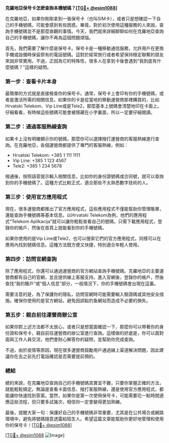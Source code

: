 **克羅地亞保号卡怎麽查詢本機號碼？[[TG💪+ @esim1088](https://t.me/s/esim1088)]**

在克羅地亞，如果你剛剛拿到一張保号卡（也叫SIM卡），或者只是想確認一下自己的手機號碼，可能會感到有些困惑。畢竟，對於初次使用這種服務的人來說，查詢手機號碼並不是那麼直觀的事情。今天，我們就來詳細聊聊如何在克羅地亞查詢自己的手機號碼，讓你不再為這個問題煩惱。

首先，我們需要了解什麼是保号卡。保号卡是一種移動通信服務，允許用戶在更換手機或設備時保留原有的電話號碼。這對於經常旅行或者希望保持穩定聯繫的朋友來說非常實用。不過，正因為它的特殊性，很多人在拿到卡後會遇到“我到底有什麼號碼？”這樣的疑問。

### **第一步：查看卡片本身**

最簡單的方式就是直接檢查你的保号卡。通常，保号卡上會印有你的手機號碼，或者是激活所需的相關信息。如果你的卡是從當地的移動運營商那裡購買的，比如Hrvatski Telekom、Vip Line或是Tele2，那麼基本上號碼會清楚地印在卡面上。仔細看看，有時候這些號碼可能會被隱藏在小字裏面，所以一定要仔細閱讀。

### **第二步：通過客服熱線查詢**

如果卡上沒有明確顯示你的號碼，那麼你可以選擇撥打運營商的客服熱線進行查詢。在克羅地亞，各個運營商都提供了專門的客服熱線，例如：

- Hrvatski Telekom: +385 1 111 1111
- Vip Line: +385 1 123 4567
- Tele2: +385 1 234 5678

撥通後，按照語音提示輸入相關信息，比如你的身份證號碼或合同號，就可以查詢到你的手機號碼了。這種方式比較正式，適合那些不太熟悉數字技術的人。

### **第三步：使用官方應用程式**

現在，很多運營商都推出了官方應用程式，這些應用程式不僅能幫助你管理賬單，還能查詢手機號碼等基本信息。以Hrvatski Telekom為例，他們的應用程式“Telekom Aplikacija”就可以讓你輕鬆查看自己的號碼。只需下載應用程式，登錄你的帳戶，然後在首頁上就能看到你的手機號碼。

如果你使用的是Vip Line或Tele2，也可以搜索它們的官方應用程式，同樣可以在應用內找到號碼信息。這種方法既方便又快捷，特別適合年輕人使用。

### **第四步：訪問官網查詢**

除了應用程式，你還可以通過運營商的官方網站查詢手機號碼。克羅地亞的主要運營商都有自己的官網，並且提供線上客服支持。進入官網後，登錄你的帳戶，然後查找“我的賬戶”或“個人信息”部分，一般情況下，你的手機號碼會出現在這裏。

需要注意的是，為了保護你的隱私，訪問官網時可能需要輸入驗證碼或其他安全措施。確保你使用的是官方網站，避免因誤點钓鱼網站而造成不必要的損失。

### **第五步：親自前往運營商辦公室**

如果你對上述方法都不太放心，或者只是想當面確認一下，那麼你可以帶著你的身份證和保号卡，親自前往運營商的辦公室進行查詢。這樣做的好處是，你可以面對面與工作人員交流，他們會耐心解答你的疑問，並幫助你完成查詢。

不過，由於疫情等原因，現在很多運營商鼓勵用戶通過線上渠道解決問題，因此建議你在去之前先打電話確認是否需要提前預約。

### **總結**

總的來說，在克羅地亞查詢自己的手機號碼其實並不難，只要你掌握正確的方法，就能輕鬆搞定。無論是查看卡面信息、撥打客服熱線，還是使用官方應用程式，都能讓你快速找到答案。當然，如果你是第一次使用保号卡，可能需要花一點時間適應這些流程，但只要多試幾次，相信你一定會變得更加熟練。

最後，提醒大家一句：保護好自己的手機號碼非常重要，尤其是在公共場合或網路環境中，避免將號碼隨意透露給陌生人。希望這篇文章能幫助你更好地管理和使用你的保号卡！[[TG💪+ @esim1088](https://t.me/s/esim1088)]

[[TG💪+ @esim1088](https://t.me/s/esim1088) ![Image](https://i.postimg.cc/4NQfJmqS/Snipaste-2025-05-13-00-14-12.png)]